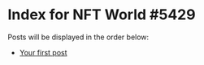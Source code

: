 # Index for NFT World #5429
Posts will be displayed in the order below:

- [Your first post](./001-first.md)

